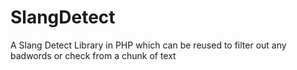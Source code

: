 # SlangDetect
A Slang Detect Library in PHP which can be reused to filter out any badwords or check from a chunk of text
